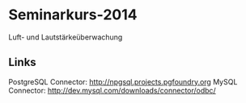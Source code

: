 Seminarkurs-2014
================

Luft- und Lautstärkeüberwachung

Links
-----

PostgreSQL Connector: http://npgsql.projects.pgfoundry.org
MySQL Connector: http://dev.mysql.com/downloads/connector/odbc/
